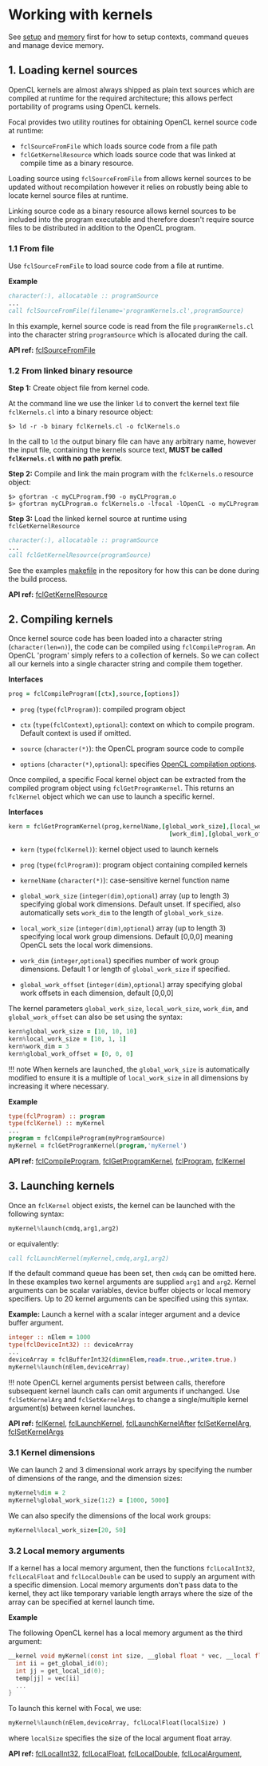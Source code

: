 # Working with kernels

See [setup](../setup) and [memory](../memory) first for how to setup contexts, command queues and manage device memory.

## 1. Loading kernel sources

OpenCL kernels are almost always shipped as plain text sources which are compiled at runtime for the required architecture;
this allows perfect portability of programs using OpenCL kernels.

Focal provides two utility routines for obtaining OpenCL kernel source code at runtime:

- `fclSourceFromFile` which loads source code from a file path
- `fclGetKernelResource` which loads source code that was linked at compile time as a binary resource.

Loading source using `fclSourceFromFile` from allows kernel sources to be updated without recompilation however it relies on robustly being able to locate kernel source files at runtime.

Linking source code as a binary resource allows kernel sources to be included into the program executable and therefore doesn't require source files to be distributed in addition to the OpenCL program.

### 1.1 From file

Use `fclSourceFromFile` to load source code from a file at runtime.

__Example__

```fortran
character(:), allocatable :: programSource
...
call fclSourceFromFile(filename='programKernels.cl',programSource)
```

In this example, kernel source code is read from the file `programKernels.cl` into the character string `programSource` which is allocated during the call.

__API ref:__
[fclSourceFromFile](https://lkedward.github.io/focal-api/interface/fclsourcefromfile.html)

### 1.2 From linked binary resource

__Step 1:__
Create object file from kernel code.

At the command line we use the linker `ld` to convert the kernel text file `fclKernels.cl` into a binary resource object:

```shell
$> ld -r -b binary fclKernels.cl -o fclKernels.o
```

In the call to `ld` the output binary file can have any arbitrary name, however the input file, containing the kernels source text, __MUST be called `fclKernels.cl` with no path prefix__.

__Step 2:__
Compile and link the main program with the `fclKernels.o` resource object:

```shell
$> gfortran -c myCLProgram.f90 -o myCLProgram.o
$> gfortran myCLProgram.o fclKernels.o -lfocal -lOpenCL -o myCLProgram
```

__Step 3:__
Load the linked kernel source at runtime using `fclGetKernelResource`

```fortran
character(:), allocatable :: programSource
...
call fclGetKernelResource(programSource)
```

See the examples [makefile](https://github.com/LKedward/focal/blob/master/examples/makefile) in the repository for how this can be done during the build process.

__API ref:__
[fclGetKernelResource](https://lkedward.github.io/focal-api/interface/fclgetkernelresource.html)

## 2. Compiling kernels

Once kernel source code has been loaded into a character string (`character(len=n)`), the code can be compiled using `fclCompileProgram`.
An OpenCL 'program' simply refers to a collection of kernels. So we can collect all our kernels into a single character string and compile them together.

__Interfaces__

```fortran
prog = fclCompileProgram([ctx],source,[options])
```
* `prog` (`type(fclProgram)`): compiled program object

* `ctx` (`type(fclContext)`,`optional`): context on which to compile program. Default context is used if omitted.

* `source` (`character(*)`): the OpenCL program source code to compile

* `options` (`character(*)`,`optional`): specifies [OpenCL compilation options](https://www.khronos.org/registry/OpenCL/sdk/1.2/docs/man/xhtml/clBuildProgram.html#notes).


Once compiled, a specific Focal kernel object can be extracted from the compiled program object using `fclGetProgramKernel`.
This returns an `fclKernel` object which we can use to launch a specific kernel.

__Interfaces__

```fortran
kern = fclGetProgramKernel(prog,kernelName,[global_work_size],[local_work_size], &
                                             [work_dim],[global_work_offset])
```

* `kern` (`type(fclKernel)`): kernel object used to launch kernels
 
* `prog` (`type(fclProgram)`): program object containing compiled kernels

* `kernelName` (`character(*)`): case-sensitive kernel function name

* `global_work_size` (`integer(dim)`,`optional`) array (up to length 3) specifying global work dimensions. Default unset.
If specified, also automatically sets `work_dim` to the length of `global_work_size`.

* `local_work_size` (`integer(dim)`,`optional`) array (up to length 3) specifying local work group dimensions.
Default [0,0,0] meaning OpenCL sets the local work dimensions.

* `work_dim` (`integer`,`optional`) specifies number of work group dimensions.
Default 1 or length of `global_work_size` if specified.

* `global_work_offset` (`integer(dim)`,`optional`) array specifying global work offsets in each dimension, default [0,0,0]

The kernel parameters `global_work_size`, `local_work_size`, `work_dim`, and `global_work_offset` can also be set using the
syntax:

```fortran
kern%global_work_size = [10, 10, 10]
kern%local_work_size = [10, 1, 1]
kern%work_dim = 3
kern%global_work_offset = [0, 0, 0]
```

!!! note
    When kernels are launched, the `global_work_size` is automatically modified to ensure it is a multiple of `local_work_size` in
    all dimensions by increasing it where necessary.

__Example__


```fortran
type(fclProgram) :: program
type(fclKernel) :: myKernel
...
program = fclCompileProgram(myProgramSource)
myKernel = fclGetProgramKernel(program,'myKernel')
```

__API ref:__
[fclCompileProgram](https://lkedward.github.io/focal-api/interface/fclcompileprogram.html),
[fclGetProgramKernel](https://lkedward.github.io/focal-api/interface/fclgetprogramkernel.html),
[fclProgram](https://lkedward.github.io/focal-api/type/fclprogram.html),
[fclKernel](https://lkedward.github.io/focal-api/type/fclkernel.html)




## 3. Launching kernels

Once an `fclKernel` object exists, the kernel can be launched with the following syntax:

```fortran
myKernel%launch(cmdq,arg1,arg2)
```

or equivalently:

```fortran
call fclLaunchKernel(myKernel,cmdq,arg1,arg2)
```

If the default command queue has been set, then `cmdq` can be omitted here.
In these examples two kernel arguments are supplied `arg1` and `arg2`.
Kernel arguments can be scalar variables, device buffer objects or local memory specifiers.
Up to 20 kernel arguments can be specified using this syntax.

__Example:__
Launch a kernel with a scalar integer argument and a device buffer argument.

```fortran
integer :: nElem = 1000
type(fclDeviceInt32) :: deviceArray
...
deviceArray = fclBufferInt32(dim=nElem,read=.true.,write=.true.)
myKernel%launch(nElem,deviceArray)
```

!!! note
    OpenCL kernel arguments persist between calls, therefore subsequent kernel launch calls can omit arguments if unchanged.
    Use `fclSetKernelArg` and `fclSetKernelArgs` to change a single/multiple kernel argument(s) between kernel launches.


__API ref:__
[fclKernel](https://lkedward.github.io/focal-api/type/fclkernel.html),
[fclLaunchKernel](https://lkedward.github.io/focal-api/interface/fcllaunchkernel.html),
[fclLaunchKernelAfter](https://lkedward.github.io/focal-api/interface/fcllaunchkernelafter.html)
[fclSetKernelArg](https://lkedward.github.io/focal-api/interface/fclsetkernelarg.html),
[fclSetKernelArgs](https://lkedward.github.io/focal-api/interface/fclsetkernelargs.html)

### 3.1 Kernel dimensions
We can launch 2 and 3 dimensional work arrays by specifying the number of dimensions of the range, and the dimension sizes:

```fortran
myKernel%dim = 2
myKernel%global_work_size(1:2) = [1000, 5000]
```

We can also specify the dimensions of the local work groups:

```fortran
myKernel%local_work_size=[20, 50]
```


### 3.2 Local memory arguments

If a kernel has a local memory argument, then the functions `fclLocalInt32`, `fclLocalFloat` and `fclLocalDouble` can be used to
supply an argument with a specific dimension.
Local memory arguments don't pass data to the kernel, they act like temporary variable length arrays where the size of the array can be specified at kernel launch time.

__Example__

The following OpenCL kernel has a local memory argument as the third argument:

```c
__kernel void myKernel(const int size, __global float * vec, __local float * temp){
  int ii = get_global_id(0);
  int jj = get_local_id(0);
  temp[jj] = vec[ii]
  ...
}
```

To launch this kernel with Focal, we use:

```fortran
myKernel%launch(nElem,deviceArray, fclLocalFloat(localSize) )
```

where `localSize` specifies the size of the local argument float array.

__API ref:__
[fclLocalInt32](https://lkedward.github.io/focal-api/interface/fcllocalint32.html),
[fclLocalFloat](https://lkedward.github.io/focal-api/interface/fcllocalfloat.html),
[fclLocalDouble](https://lkedward.github.io/focal-api/interface/fcllocaldouble.html),
[fclLocalArgument](https://lkedward.github.io/focal-api/type/fcllocalargument.html),
